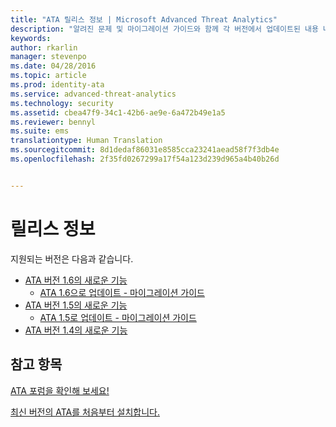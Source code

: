 ```yaml
---
title: "ATA 릴리스 정보 | Microsoft Advanced Threat Analytics"
description: "알려진 문제 및 마이그레이션 가이드와 함께 각 버전에서 업데이트된 내용 나열"
keywords: 
author: rkarlin
manager: stevenpo
ms.date: 04/28/2016
ms.topic: article
ms.prod: identity-ata
ms.service: advanced-threat-analytics
ms.technology: security
ms.assetid: cbea47f9-34c1-42b6-ae9e-6a472b49e1a5
ms.reviewer: bennyl
ms.suite: ems
translationtype: Human Translation
ms.sourcegitcommit: 8d1dedaf86031e8585cca23241aead58f7f3db4e
ms.openlocfilehash: 2f35fd0267299a17f54a123d239d965a4b40b26d


---
```


# 릴리스 정보
지원되는 버전은 다음과 같습니다.

- [ATA 버전 1.6의 새로운 기능](whats-new-version-1.6.md)
   - [ATA 1.6으로 업데이트 - 마이그레이션 가이드](/advanced-threat-analytics/understand-explore/ata-update-1.6-migration-guide)
- [ATA 버전 1.5의 새로운 기능](whats-new-version-1.5.md)
   - [ATA 1.5로 업데이트 - 마이그레이션 가이드](/advanced-threat-analytics/understand-explore/ata-update-1.5-migration-guide)
- [ATA 버전 1.4의 새로운 기능](whats-new-version-1.4.md)

## 참고 항목
[ATA 포럼을 확인해 보세요!](https://social.technet.microsoft.com/Forums/security/home?forum=mata)

[최신 버전의 ATA를 처음부터 설치합니다.](/advanced-threat-analytics/deploy-use/install-ata)



<!--HONumber=Jun16_HO4-->


